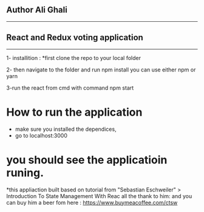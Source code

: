 
## Author Ali Ghali
----------------------------

## React and Redux voting application
-------------------------------------
1- installition : 
*first clone the repo to your local folder

2- then navigate to the folder and run npm install
you can use either npm or yarn 

3-run the react from cmd with command npm start 

# How to run the application
- make sure you installed the dependices,
- go to localhost:3000 

# you should see the applicatioin runing.


*this appliaction built based on tutorial from "Sebastian Eschweiler" > Introduction To State Management With Reac
all the thank to him: and you can buy him a beer fom here : https://www.buymeacoffee.com/ctsw
